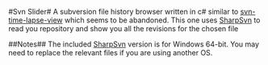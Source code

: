 #Svn Slider#
A subversion file history browser written in c# similar to [svn-time-lapse-view](https://code.google.com/p/svn-time-lapse-view/) which seems to be abandoned.
This one uses [SharpSvn](http://sharpsvn.open.collab.net/) to read you repository and show you all the revisions for the chosen file

##Notes##
The included [SharpSvn](http://sharpsvn.open.collab.net/) version is for Windows 64-bit. You may need to replace the relevant files if you are using another OS.
